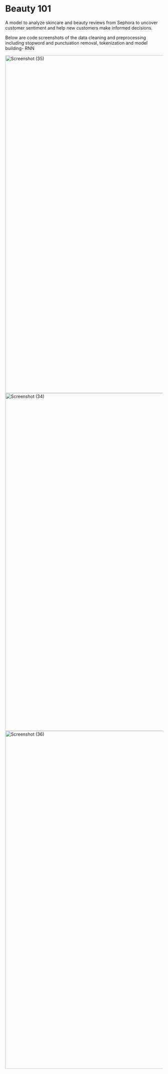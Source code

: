 # Beauty 101
A model to analyze skincare and beauty reviews from Sephora to uncover customer sentiment 
and help new customers make informed decisions.

Below are code screenshots of the data cleaning and preprocessing including stopword and 
punctuation removal, tokenization and model building- RNN


<img width="1920" height="1080" alt="Screenshot (35)" src="https://github.com/user-attachments/assets/7d18ef9a-9b00-4d16-b0a2-ee22078ecf26" />
<img width="1920" height="1080" alt="Screenshot (34)" src="https://github.com/user-attachments/assets/67162f54-f2b2-4761-98ce-3d10e9ad5ec9" />
<img width="1920" height="1080" alt="Screenshot (36)" src="https://github.com/user-attachments/assets/49b455d7-1a9d-4c77-a730-09d502a0aabe" />
